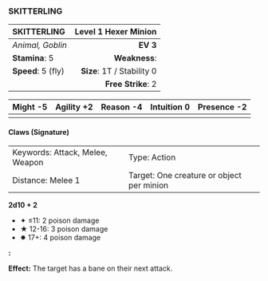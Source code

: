 ### SKITTERLING

| SKITTERLING        |   **Level 1 Hexer Minion** |
| :----------------- | -------------------------: |
| *Animal, Goblin*   |                   **EV 3** |
| **Stamina**: 5     |              **Weakness**: |
| **Speed**: 5 (fly) | **Size**: 1T / Stability 0 |
|                    |         **Free Strike**: 2 |

| **Might** -5 | **Agility** +2 | **Reason** -4 | **Intuition** 0 | **Presence** -2 |
| ------------ | -------------- | ------------- | --------------- | --------------- |
|              |                |               |                 |                 |

#### Claws (Signature)

|                                 |                                           |
| :------------------------------ | :---------------------------------------- |
| Keywords: Attack, Melee, Weapon | Type: Action                              |
| Distance: Melee 1               | Target: One creature or object per minion |

**2d10 + 2**

- ✦ ≤11: 2 poison damage
- ★ 12-16: 3 poison damage
- ✸ 17+: 4 poison damage

**:**

**Effect:** The target has a bane on their next attack.
